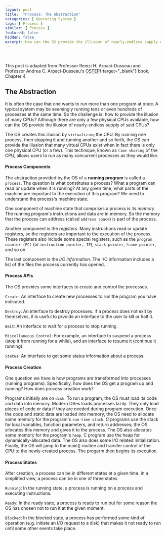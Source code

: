 ```yaml
---
layout: post
title:  "Process: The Abstraction"
categories: [ Operating System ]
tags: [ Process ]
similar: [ Process ]
featured: false
hidden: false
excerpt: How can the OS provide the illusion of nearly-endless supply of said CPUs.
---
```


<br />

This post is adapted from Professor Remzi H. Arpaci-Dusseau and  Professor Andrea C. Arpaci-Dusseau's [OSTEP](http://pages.cs.wisc.edu/~remzi/OSTEP/){:target="_blank"} book, Chapter 4.

## The Abstraction

It is often the case that one wants to run more than one program at once. A typical system may be seemingly running tens or even hundreds of processes at the same time. So the challenge is: how to provide the illusion of many CPUs? Although there are only a few physical CPUs available, how can the OS provide the illusion of nearly-endless supply of said CPUs?

The OS creates this illusion by `virtualizing` the CPU. By running one process, then stopping it and running another and so forth, the OS can provide the illusion that many virtual CPUs exist when in fact there is only one physical CPU (or a few). This technique, known as `time sharing` of the CPU, allows users to run as many concurrent processes as they would like. 


#### Process Components

The abstraction provided by the OS of a **running program** is called a `process`. The question is what constitutes a process? What a program can read or update when it is running? At any given time, what parts of the machine are important to the execution of this program? We need to understand the process's machine state.

One component of machine state that comprises a process is its *memory*. The running program's instructions and data are in memory. So the memory that the process can address (called `address space`) is part of the process.

Another component is the *registers*. Many instructions read or update registers, so the registers are important to the execution of the process. These registers also include some special registers, such as the `program counter (PC)` (or `instruction pointer, IP`), `stack pointer`, `frame pointer`, and so on.

The last component is the *I/O information*. The I/O information includes a list of the files the process currently has opened.


#### Process APIs

The OS provides some interfaces to create and control the processes.

`Create`: An interface to create new processes to run the program you have indicated.

`Destroy`: An interface to destroy processes. If a process does not exit by themselves, it is useful to prvoide an interface to the user to kill or halt it.

`Wait`: An interface to wait for a process to stop running.

`Miscellaneous Control`: For example, an interface to suspend a process (stop it from running for a while), and an interface to resume it (continue it running).

`Status`: An interface to get some status information about a process.


#### Process Creation

One question we have is how programs are transformed into processes (running programs). Specifically, how does the OS get a program up and running? How does process creation work?

Programs initially are on `disk`. To run a program, the OS must load its code and data into memory. Modern OSes loads processes lazily. They only load pieces of code or data if they are needed during program execution. Once the code and static data are loaded into memory, the OS need to allocate some memory for the program's `run-time stack`. C programs use the stack for local variables, function parameters, and return addresses; the OS allocates this memory and gives it to the process. The OS also allocates some memory for the program's `heap`. C program use the heap for dynamically-allocated data. The OS also does some I/O related initialization. Finally, the OS will jump to the main() routine and transfer control of the CPU to the newly-created process. The progarm then begins its execution.


#### Process States

After creation, a process can be in different states at a given time. In a simplified view, a process can be in one of three states.

`Running`: In the running state, a process is running on a process and executing instructions.

`Ready`: In the ready state, a process is ready to run but for some reason the OS has chosen not to run it at the given moment.

`Blocked`: In the blocked state, a process has performed some kind of operation (e.g. initiate an I/O request to a disk) that makes it not ready to run until some other events take place.














































